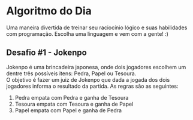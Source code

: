 # Algoritmo do Dia

Uma maneira divertida de treinar seu raciocínio lógico e suas habilidades com programação. Escolha uma linguagem e vem com a gente! :)

## Desafio #1 - Jokenpo

Jokenpo é uma brincadeira japonesa, onde dois jogadores escolhem um dentre três possíveis itens: Pedra, Papel ou Tesoura.  
O objetivo é fazer um juiz de Jokenpo que dada a jogada dos dois jogadores informa o resultado da partida.
As regras são as seguintes:  
1. Pedra empata com Pedra e ganha de Tesoura  
2. Tesoura empata com Tesoura e ganha de Papel  
3. Papel empata com Papel e ganha de Pedra  